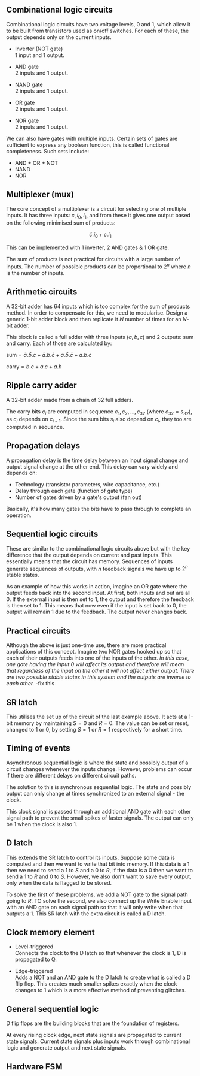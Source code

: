 ## Combinational logic circuits

Combinational logic circuits have two voltage levels, 0 and 1, which allow it to be built from transistors used as on/off switches. For each of these, the output depends only on the current inputs.

- Inverter (NOT gate) <br>
  1 input and 1 output.

  <!-- Image -->

- AND gate <br>
  2 inputs and 1 output.

  <!-- Image -->

- NAND gate <br>
  2 inputs and 1 output.

  <!-- Image -->

- OR gate <br>
  2 inputs and 1 output.

  <!-- Image -->

- NOR gate <br>
  2 inputs and 1 output.

  <!-- Image -->

We can also have gates with multiple inputs. Certain sets of gates are sufficient to express any boolean function, this is called functional completeness. Such sets include:

- AND + OR + NOT
- NAND
- NOR

## Multiplexer (mux)

The core concept of a multiplexer is a circuit for selecting one of multiple inputs. It has three inputs: $c, i_0, i_1$, and from these it gives one output based on the following minimised sum of products:

$$\bar{c}.i_0 + c.i_1$$

This can be implemented with 1 inverter, 2 AND gates & 1 OR gate.

<!-- Image -->

The sum of products is not practical for circuits with a large number of inputs. The number of possible products can be proportional to $2^n$ where $n$ is the number of inputs.

## Arithmetic circuits

A 32-bit adder has 64 inputs which is too complex for the sum of products method. In order to compensate for this, we need to modularise. Design a generic 1-bit adder block and then replicate it $N$ number of times for an $N$-bit adder.

This block is called a full adder with three inputs ($a,b,c$) and 2 outputs: sum and carry. Each of those are calculated by:

$\text{sum} = \bar{a}.\bar{b}.c + \bar{a}.b.\bar{c} + a.\bar{b}.\bar{c} + a.b.c$

$\text{carry} = b.c + a.c + a.b$

## Ripple carry adder

A 32-bit adder made from a chain of 32 full adders.

<!-- Image Important?! slide 21 -->

The carry bits $c_i$ are computed in sequence $c_1, c_2, ... , c_{32}$ (where $c_{32} = s_{32}$), as $c_i$ depends on $c_{i-1}$. Since the sum bits $s_i$ also depend on $c_i$, they too are computed in sequence.

## Propagation delays

A propagation delay is the time delay between an input signal change and output signal change at the other end. This delay can vary widely and depends on:

- Technology (transistor parameters, wire capacitance, etc.)
- Delay through each gate (function of gate type)
- Number of gates driven by a gate's output (fan out)

Basically, it's how many gates the bits have to pass through to complete an operation.

## Sequential logic circuits

These are similar to the combinational logic circuits above but with the key difference that the output depends on current and past inputs. This essentially means that the circuit has memory. Sequences of inputs generate sequences of outputs, with $n$ feedback signals we have up to $2^n$ stable states.

<!-- Diagram -->

As an example of how this works in action, imagine an OR gate where the output feeds back into the second input. At first, both inputs and out are all 0. If the external input is then set to 1, the output and therefore the feedback is then set to 1. This means that now even if the input is set back to 0, the output will remain 1 due to the feedback. The output never changes back.

<!-- Diagram -->

## Practical circuits

Although the above is just one-time use, there are more practical applications of this concept. Imagine two NOR gates hooked up so that each of their outputs feeds into one of the inputs of the other. _In this case, one gate having the input 0 will affect its output and therefore will mean that regardless of the input on the other it will not affect either output. There are two possible stable states in this system and the outputs are inverse to each other._ -fix this

<!-- Diagram -->

## SR latch

This utilises the set up of the circuit of the last example above. It acts at a 1-bit memory by maintaining $S=0$ and $R=0$. The value can be set or reset, changed to 1 or 0, by setting $S=1$ or $R=1$ respectively for a short time.

<!-- Labelled diragram -->

## Timing of events

Asynchronous sequential logic is where the state and possibly output of a circuit changes whenever the inputs change. However, problems can occur if there are different delays on different circuit paths.

The solution to this is synchronous sequential logic. The state and possibly output can only change at times synchronized to an external signal - the clock.

This clock signal is passed through an additional AND gate with each other signal path to prevent the small spikes of faster signals. The output can only be 1 when the clock is also 1.

## D latch

This extends the SR latch to control its inputs. Suppose some data is computed and then we want to write that bit into memory. If this data is a 1 then we need to send a 1 to $S$ and a 0 to $R$, if the data is a 0 then we want to send a 1 to $R$ and 0 to $S$. However, we also don't want to save every output, only when the data is flagged to be stored.

To solve the first of these problems, we add a NOT gate to the signal path going to $R$. TO solve the second, we also connect up the Write Enable input with an AND gate on each signal path so that it will only write when that outputs a 1. This SR latch with the extra circuit is called a D latch.

<!-- Diagram -->

## Clock memory element

- Level-triggered <br>
  Connects the clock to the D latch so that whenever the clock is 1, D is propagated to Q.

- Edge-triggered <br>
  Adds a NOT and an AND gate to the D latch to create what is called a D flip flop. This creates much smaller spikes exactly when the clock changes to 1 which is a more effective method of preventing glitches.

## General sequential logic

D flip flops are the building blocks that are the foundation of registers.

<!-- Diagram -->

At every rising clock edge, next state signals are propagated to current state signals. Current state signals plus inputs work through combinational logic and generate output and next state signals.

## Hardware FSM
